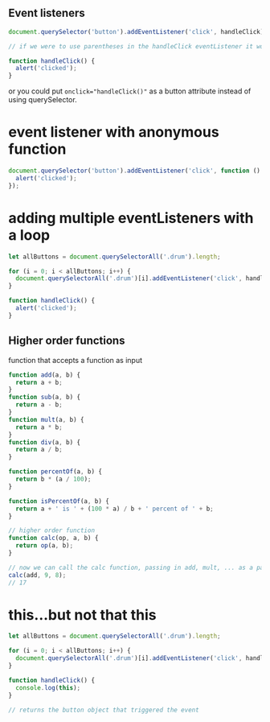## Event listeners

```js
document.querySelector('button').addEventListener('click', handleClick);

// if we were to use parentheses in the handleClick eventListener it would execute a method call as soon as the eventListener is added instead of on click.

function handleClick() {
  alert('clicked');
}
```

or you could put `onclick="handleClick()"` as a button attribute instead of using querySelector.

# event listener with anonymous function

```js
document.querySelector('button').addEventListener('click', function () {
  alert('clicked');
});
```

# adding multiple eventListeners with a loop

```js
let allButtons = document.querySelectorAll('.drum').length;

for (i = 0; i < allButtons; i++) {
  document.querySelectorAll('.drum')[i].addEventListener('click', handleClick);
}

function handleClick() {
  alert('clicked');
}
```

## Higher order functions

function that accepts a function as input

```js
function add(a, b) {
  return a + b;
}
function sub(a, b) {
  return a - b;
}
function mult(a, b) {
  return a * b;
}
function div(a, b) {
  return a / b;
}

function percentOf(a, b) {
  return b * (a / 100);
}

function isPercentOf(a, b) {
  return a + ' is ' + (100 * a) / b + ' percent of ' + b;
}

// higher order function
function calc(op, a, b) {
  return op(a, b);
}

// now we can call the calc function, passing in add, mult, ... as a parameter
calc(add, 9, 8);
// 17
```

# this...but not that this

```js
let allButtons = document.querySelectorAll('.drum').length;

for (i = 0; i < allButtons; i++) {
  document.querySelectorAll('.drum')[i].addEventListener('click', handleClick);
}

function handleClick() {
  console.log(this);
}

// returns the button object that triggered the event
```
